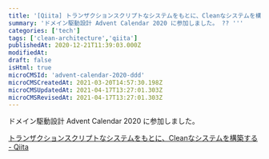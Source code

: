 ```yaml
---
title: '[Qiita] トランザクションスクリプトなシステムをもとに、Cleanなシステムを構築する'
summary: 'ドメイン駆動設計 Advent Calendar 2020 に参加しました。 ?? '''
categories: ['tech']
tags: ['clean-architecture','qiita']
publishedAt: 2020-12-21T11:39:03.000Z
modifiedAt: 
draft: false
isHtml: true
microCMSId: 'advent-calendar-2020-ddd'
microCMSCreatedAt: 2021-03-20T14:57:30.198Z
microCMSUpdatedAt: 2021-04-17T13:27:01.303Z
microCMSRevisedAt: 2021-04-17T13:27:01.303Z
---
```

<p>ドメイン駆動設計 Advent Calendar 2020 に参加しました。</p>
<p><a href="https://qiita.com/abekoh/items/f8d392ac4835efa82b28">トランザクションスクリプトなシステムをもとに、Cleanなシステムを構築する - Qiita</a></p>
    